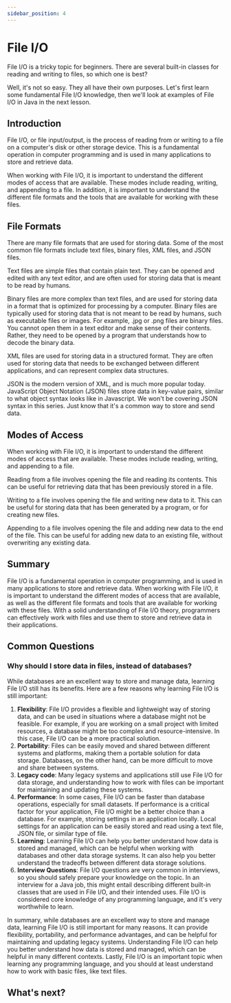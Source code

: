 ```yaml
---
sidebar_position: 4
---
```


# File I/O

File I/O is a tricky topic for beginners. There are several built-in classes for reading and writing to files, so which one is best?

Well, it's not so easy. They all have their own purposes. Let's first learn some fundamental File I/O knowledge, then we'll look at examples of File I/O in Java in the next lesson.

## Introduction

File I/O, or file input/output, is the process of reading from or writing to a file on a computer's disk or other storage device. This is a fundamental operation in computer programming and is used in many applications to store and retrieve data.

When working with File I/O, it is important to understand the different modes of access that are available. These modes include reading, writing, and appending to a file. In addition, it is important to understand the different file formats and the tools that are available for working with these files.

## File Formats

There are many file formats that are used for storing data. Some of the most common file formats include text files, binary files, XML files, and JSON files.

Text files are simple files that contain plain text. They can be opened and edited with any text editor, and are often used for storing data that is meant to be read by humans.

Binary files are more complex than text files, and are used for storing data in a format that is optimized for processing by a computer. Binary files are typically used for storing data that is not meant to be read by humans, such as executable files or images. For example, .jpg or .png files are binary files. You cannot open them in a text editor and make sense of their contents. Rather, they need to be opened by a program that understands how to decode the binary data.

XML files are used for storing data in a structured format. They are often used for storing data that needs to be exchanged between different applications, and can represent complex data structures.

JSON is the modern version of XML, and is much more popular today. JavaScript Object Notation (JSON) files store data in key-value pairs, similar to what object syntax looks like in Javascript. We won't be covering JSON syntax in this series. Just know that it's a common way to store and send data.

## Modes of Access

When working with File I/O, it is important to understand the different modes of access that are available. These modes include reading, writing, and appending to a file.

Reading from a file involves opening the file and reading its contents. This can be useful for retrieving data that has been previously stored in a file.

Writing to a file involves opening the file and writing new data to it. This can be useful for storing data that has been generated by a program, or for creating new files.

Appending to a file involves opening the file and adding new data to the end of the file. This can be useful for adding new data to an existing file, without overwriting any existing data.

## Summary

File I/O is a fundamental operation in computer programming, and is used in many applications to store and retrieve data. When working with File I/O, it is important to understand the different modes of access that are available, as well as the different file formats and tools that are available for working with these files. With a solid understanding of File I/O theory, programmers can effectively work with files and use them to store and retrieve data in their applications.

## Common Questions

### Why should I store data in files, instead of databases?

While databases are an excellent way to store and manage data, learning File I/O still has its benefits. Here are a few reasons why learning File I/O is still important:

1. **Flexibility**: File I/O provides a flexible and lightweight way of storing data, and can be used in situations where a database might not be feasible. For example, if you are working on a small project with limited resources, a database might be too complex and resource-intensive. In this case, File I/O can be a more practical solution.
2. **Portability**: Files can be easily moved and shared between different systems and platforms, making them a portable solution for data storage. Databases, on the other hand, can be more difficult to move and share between systems.
3. **Legacy code**: Many legacy systems and applications still use File I/O for data storage, and understanding how to work with files can be important for maintaining and updating these systems.
4. **Performance**: In some cases, File I/O can be faster than database operations, especially for small datasets. If performance is a critical factor for your application, File I/O might be a better choice than a database. For example, storing settings in an application locally. Local settings for an application can be easily stored and read using a text file, JSON file, or similar type of file.
5. **Learning**: Learning File I/O can help you better understand how data is stored and managed, which can be helpful when working with databases and other data storage systems. It can also help you better understand the tradeoffs between different data storage solutions.
6. **Interview Questions**: File I/O questions are very common in interviews, so you should safely prepare your knowledge on the topic. In an interview for a Java job, this might entail describing different built-in classes that are used in File I/O, and their intended uses. File I/O is considered core knowledge of any programming language, and it's very worthwhile to learn. 

In summary, while databases are an excellent way to store and manage data, learning File I/O is still important for many reasons. It can provide flexibility, portability, and performance advantages, and can be helpful for maintaining and updating legacy systems. Understanding File I/O can help you better understand how data is stored and managed, which can be helpful in many different contexts. Lastly, File I/O is an important topic when learning any programming language, and you should at least understand how to work with basic files, like text files.

## What's next?
